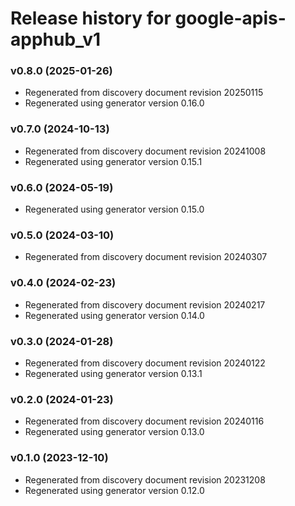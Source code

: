 # Release history for google-apis-apphub_v1

### v0.8.0 (2025-01-26)

* Regenerated from discovery document revision 20250115
* Regenerated using generator version 0.16.0

### v0.7.0 (2024-10-13)

* Regenerated from discovery document revision 20241008
* Regenerated using generator version 0.15.1

### v0.6.0 (2024-05-19)

* Regenerated using generator version 0.15.0

### v0.5.0 (2024-03-10)

* Regenerated from discovery document revision 20240307

### v0.4.0 (2024-02-23)

* Regenerated from discovery document revision 20240217
* Regenerated using generator version 0.14.0

### v0.3.0 (2024-01-28)

* Regenerated from discovery document revision 20240122
* Regenerated using generator version 0.13.1

### v0.2.0 (2024-01-23)

* Regenerated from discovery document revision 20240116
* Regenerated using generator version 0.13.0

### v0.1.0 (2023-12-10)

* Regenerated from discovery document revision 20231208
* Regenerated using generator version 0.12.0


